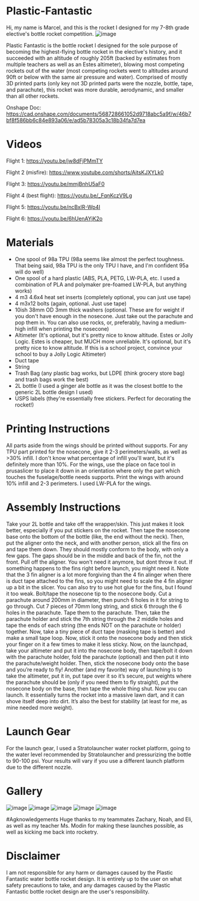 # Plastic-Fantastic
Hi, my name is Marcel, and this is the rocket I designed for my 7-8th grade elective's bottle rocket competition. 
![image](https://github.com/Orange-Duster/Plastic-Fantastic/assets/126211319/53a14362-55cf-41b8-8699-83eee1279959)

Plastic Fantastic is the bottle rocket I designed for the sole purpose of becoming the highest-flying bottle rocket in the elective's history, and it succeeded with an altitude of roughly 205ft (backed by estimates from multiple teachers as well as an Estes altimeter), blowing most competing rockets out of the water (most competing rockets went to altitudes around 90ft or below with the same air pressure and water). Comprised of mostly 3D printed parts (only key not 3D printed parts were the nozzle, bottle, tape, and parachute), this rocket was more durable, aerodynamic, and smaller than all other rockets.

Onshape Doc: https://cad.onshape.com/documents/568728661052d9718abc5a9f/w/46b7bf8f586bb6c84e893a06/e/ad5b78305a3c18b34fa7d7ea

# Videos
Flight 1: https://youtu.be/jw8dFjPMmTY

Flight 2 (misfire): https://www.youtube.com/shorts/AitsKJXYLk0

Flight 3: https://youtu.be/mmjBnhU5aF0

Flight 4 (best flight): https://youtu.be/_FqnKczV9Lg   

Flight 5: https://youtu.be/ncBxlR-Wp4I

Flight 6: https://youtu.be/6hUenAYjK2o

# Materials
- One spool of 98a TPU (98a seems like almost the perfect toughness. That being said, 98a TPU is the only TPU I have, and I'm confident 95a will do well)
- One spool of a hard plastic (ABS, PLA, PETG, LW-PLA, etc. I used a combination of PLA and polymaker pre-foamed LW-PLA, but anything works)
- 4 m3 4.6x4 heat set inserts (completely optional, you can just use tape)
- 4 m3x12 bolts (again, optional. Just use tape)
- 10ish 38mm OD 3mm thick washers (optional. These are for weight if you don't have enough in the nosecone. Just take out the parachute and pop them in. You can also use rocks, or, preferably, having a medium-high infill when printing the nosecone)
- Altimeter (It's optional, but it's pretty nice to know altitude. Estes or Jolly Logic. Estes is cheaper, but MUCH more unreliable. It's optional, but it's pretty nice to know altitude. If this is a school project, convince your school to buy a Jolly Logic Altimeter)
- Duct tape 
- String
- Trash Bag (any plastic bag works, but LDPE (think grocery store bag) and trash bags work the best)
- 2L bottle (I used a ginger ale bottle as it was the closest bottle to the generic 2L bottle design I used)
- USPS labels (they're essentially free stickers. Perfect for decorating the rocket!)

# Printing Instructions
All parts aside from the wings should be printed without supports. For any TPU part printed for the nosecone, give it 2-3 perimeters/walls, as well as >30% infill. I don't know what percentage of infill you'll want, but it's definitely more than 10%. For the wings, use the place on face tool in prusaslicer to place it down in an orientation where only the part which touches the fuselage/bottle needs supports. Print the wings with around 10% infill and 2-3 perimeters. I used LW-PLA for the wings.

# Assembly Instructions
Take your 2L bottle and take off the wrapper/skin. This just makes it look better, especially if you put stickers on the rocket. Then tape the nosecone base onto the bottom of the bottle (like, the end without the neck). Then, put the aligner onto the neck, and with another person, stick all the fins on and tape them down. They should mostly conform to the body, with only a few gaps. The gaps should be in the middle and back of the fin, not the front. Pull off the aligner. You won't need it anymore, but dont throw it out. If something happens to the fins right before launch, you might need it. Note that the 3 fin aligner is a lot more forgiving than the 4 fin alinger when there is duct tape attached to the fins, so you might need to scale the 4 fin aligner up a bit in the slicer. You can also try to use hot glue for the fins, but I found it too weak. Bolt/tape the nosecone tip to the nosecone body. Cut a parachute around 200mm in diameter, then punch 6 holes in it for string to go through. Cut 7 pieces of 70mm long string, and stick 6 through the 6 holes in the parachute. Tape them to the parachute. Then, take the parachute holder and stick the 7th string through the 2 middle holes and tape the ends of each string (the ends NOT on the parachute or holder) together. Now, take a tiny piece of duct tape (masking tape is better) and make a small tape loop. Now, stick it onto the nosecone body and then stick your finger on it a few times to make it less sticky. Now, on the launchpad, take your altimeter and put it into the nosecone body, then tape/bolt it down with the parachute holder, fold the parachute (optional) and then put it into the parachute/weight holder. Then, stick the nosecone body onto the base and you’re ready to fly! Another (and my favorite) way of launching is to take the altimeter, put it in, put tape over it so it’s secure, put weights where the parachute should be (only if you need them to fly straight), put the nosecone body on the base, then tape the whole thing shut. Now you can launch. It essentially turns the rocket into a massive lawn dart, and it can shove itself deep into dirt. It’s also the best for stability (at least for me, as mine needed more weight).

# Launch Gear
For the launch gear, I used a Stratolauncher water rocket platform, going to the water level recommended by Stratolauncher and pressurizing the bottle to 90-100 psi. Your results will vary if you use a different launch platform due to the different nozzle.

# Gallery
![image](https://github.com/Orange-Duster/Plastic-Fantastic/assets/126211319/7ca203a4-543e-40ff-a36b-929ef955ec8c)
![image](https://github.com/Orange-Duster/Plastic-Fantastic/assets/126211319/b0841846-85c9-4891-b664-d7a4e64b39c0)
![image](https://github.com/Orange-Duster/Plastic-Fantastic/assets/126211319/2ca6462f-9ff6-4240-9303-2485ad55d4e7)
![image](https://github.com/Orange-Duster/Plastic-Fantastic/assets/126211319/3c8198f3-38c2-4d1a-831e-aea41f54ef98)
![image](https://github.com/Orange-Duster/Plastic-Fantastic/assets/126211319/787bfdcc-fef7-4d43-8a49-6ed45a15f149)

#Agknowledgements
Huge thanks to my teammates Zachary, Noah, and Eli, as well as my teacher Ms. Modin for making these launches possible, as well as kicking me back into rocketry. 

# Disclaimer
I am not responsible for any harm or damages caused by the Plastic Fantastic water bottle rocket design. It is entirely up to the user on what safety precautions to take, and any damages caused by the Plastic Fantastic bottle rocket design are the user's responsibility. 
